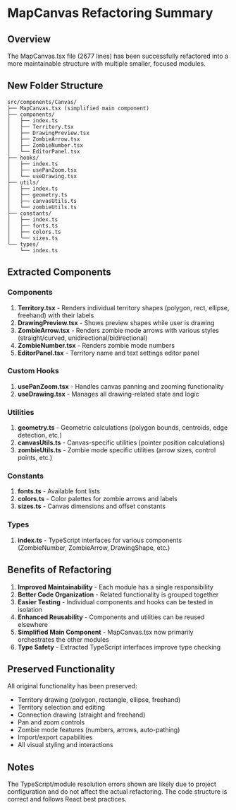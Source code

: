 # MapCanvas Refactoring Summary

## Overview
The MapCanvas.tsx file (2677 lines) has been successfully refactored into a more maintainable structure with multiple smaller, focused modules.

## New Folder Structure

```
src/components/Canvas/
├── MapCanvas.tsx (simplified main component)
├── components/
│   ├── index.ts
│   ├── Territory.tsx
│   ├── DrawingPreview.tsx
│   ├── ZombieArrow.tsx
│   ├── ZombieNumber.tsx
│   └── EditorPanel.tsx
├── hooks/
│   ├── index.ts
│   ├── usePanZoom.tsx
│   └── useDrawing.tsx
├── utils/
│   ├── index.ts
│   ├── geometry.ts
│   ├── canvasUtils.ts
│   └── zombieUtils.ts
├── constants/
│   ├── index.ts
│   ├── fonts.ts
│   ├── colors.ts
│   └── sizes.ts
└── types/
    └── index.ts
```

## Extracted Components

### Components
1. **Territory.tsx** - Renders individual territory shapes (polygon, rect, ellipse, freehand) with their labels
2. **DrawingPreview.tsx** - Shows preview shapes while user is drawing
3. **ZombieArrow.tsx** - Renders zombie mode arrows with various styles (straight/curved, unidirectional/bidirectional)
4. **ZombieNumber.tsx** - Renders zombie mode numbers
5. **EditorPanel.tsx** - Territory name and text settings editor panel

### Custom Hooks
1. **usePanZoom.tsx** - Handles canvas panning and zooming functionality
2. **useDrawing.tsx** - Manages all drawing-related state and logic

### Utilities
1. **geometry.ts** - Geometric calculations (polygon bounds, centroids, edge detection, etc.)
2. **canvasUtils.ts** - Canvas-specific utilities (pointer position calculations)
3. **zombieUtils.ts** - Zombie mode specific utilities (arrow sizes, control points, etc.)

### Constants
1. **fonts.ts** - Available font lists
2. **colors.ts** - Color palettes for zombie arrows and labels
3. **sizes.ts** - Canvas dimensions and offset constants

### Types
1. **index.ts** - TypeScript interfaces for various components (ZombieNumber, ZombieArrow, DrawingShape, etc.)

## Benefits of Refactoring

1. **Improved Maintainability** - Each module has a single responsibility
2. **Better Code Organization** - Related functionality is grouped together
3. **Easier Testing** - Individual components and hooks can be tested in isolation
4. **Enhanced Reusability** - Components and utilities can be reused elsewhere
5. **Simplified Main Component** - MapCanvas.tsx now primarily orchestrates the other modules
6. **Type Safety** - Extracted TypeScript interfaces improve type checking

## Preserved Functionality

All original functionality has been preserved:
- Territory drawing (polygon, rectangle, ellipse, freehand)
- Territory selection and editing
- Connection drawing (straight and freehand)
- Pan and zoom controls
- Zombie mode features (numbers, arrows, auto-pathing)
- Import/export capabilities
- All visual styling and interactions

## Notes

The TypeScript/module resolution errors shown are likely due to project configuration and do not affect the actual refactoring. The code structure is correct and follows React best practices.